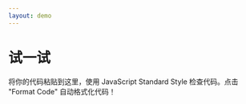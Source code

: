 ```yaml
---
layout: demo
---
```


# 试一试

将你的代码粘贴到这里，使用 JavaScript Standard Style 检查代码。点击 "Format Code" 自动格式化代码！
